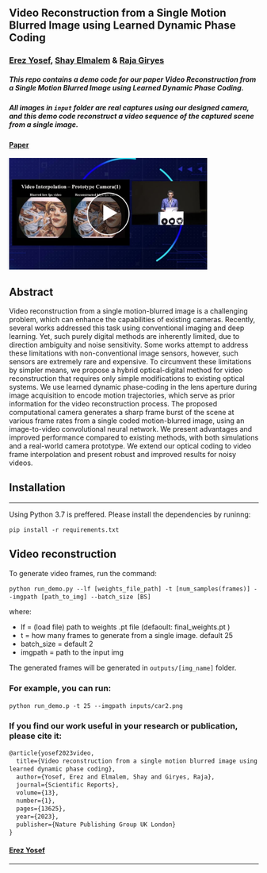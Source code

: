   
## Video Reconstruction from a Single Motion Blurred Image using Learned Dynamic Phase Coding  
### [Erez Yosef](https://erezyosef.github.io/), [Shay Elmalem](https://scholar.google.com/citations?user=4N4ToIkAAAAJ&hl=en) & [Raja Giryes](https://www.giryes.sites.tau.ac.il/)

##### This repo contains a demo code for our paper _Video Reconstruction from a Single Motion Blurred Image using Learned Dynamic Phase Coding_.

##### All images in `input` folder are real captures using our designed camera, and this demo code reconstruct a video sequence of the captured scene from a single image.

#### [Paper](https://www.nature.com/articles/s41598-023-40297-0)  

<a href="http://www.youtube.com/watch?feature=player_embedded&v=rYS9pnGXjBU
" target="_blank"><img src="video_cover.jpg" 
alt="Watch the video" width="400" /></a>

## Abstract    
Video reconstruction from a single motion-blurred image is a challenging problem, which can enhance the capabilities of existing cameras. Recently, several works addressed this task using conventional imaging and deep learning. Yet, such purely digital methods are inherently limited, due to direction ambiguity and noise sensitivity. Some works attempt to address these limitations with non-conventional image sensors, however, such sensors are extremely rare and expensive. To circumvent these limitations by simpler means, we propose a hybrid optical-digital method for video reconstruction that requires only simple modifications to existing optical systems. We use learned dynamic phase-coding in the lens aperture during image acquisition to encode motion trajectories, which serve as prior information for the video reconstruction process. The proposed computational camera generates a sharp frame burst of the scene at various frame rates from a single coded motion-blurred image, using an image-to-video convolutional neural network. We present advantages and improved performance compared to existing methods, with both simulations and a real-world camera prototype. We extend our optical coding to video frame interpolation and present robust and improved results for noisy videos.  


## Installation  
-------------  
Using Python 3.7 is preffered.
Please install the dependencies by runinng:
```  
pip install -r requirements.txt  
```  
  
## Video reconstruction  
  
To generate video frames, run the command:  
```
python run_demo.py --lf [weights_file_path] -t [num_samples(frames)] --imgpath [path_to_img] --batch_size [BS]
```
where: 

- lf = (load file) path to weights .pt file (defaoult: final_weights.pt )  
- t = how many frames to generate from a single image. default 25  
- batch_size = default 2  
- imgpath = path to the input img
  
The generated frames will be generated in `outputs/[img_name]` folder.
### For example, you can run:  
```python run_demo.p -t 25 --imgpath inputs/car2.png```

### If you find our work useful in your research or publication, please cite it:


```
@article{yosef2023video,
  title={Video reconstruction from a single motion blurred image using learned dynamic phase coding},
  author={Yosef, Erez and Elmalem, Shay and Giryes, Raja},
  journal={Scientific Reports},
  volume={13},
  number={1},
  pages={13625},
  year={2023},
  publisher={Nature Publishing Group UK London}
}
```

#### [Erez Yosef](https://erezyosef.github.io/)
------